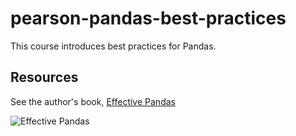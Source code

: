 # pearson-pandas-best-practices

This course introduces best practices for Pandas.

## Resources

See the author's book, [Effective Pandas](https://store.metasnake.com/effective-pandas-book)

![Effective Pandas](https://d31ezp3r8jwmks.cloudfront.net/3ytw9atdhoe9ezz1i5hctlspkre4)

